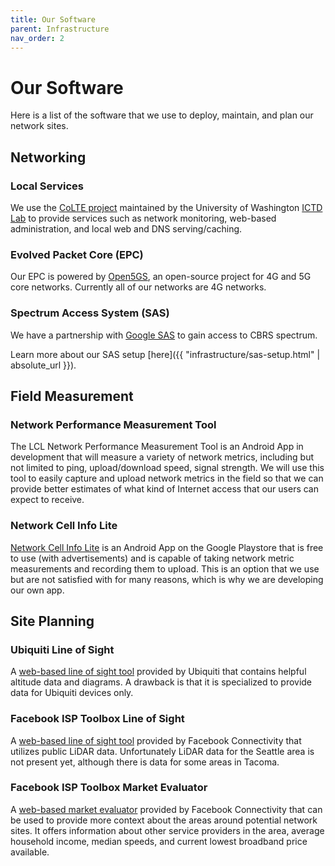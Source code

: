 ```yaml
---
title: Our Software
parent: Infrastructure
nav_order: 2
---
```


# Our Software

Here is a list of the software that we use to deploy, maintain, and plan our network sites.

## Networking

### Local Services
We use the [CoLTE project](https://github.com/uw-ictd/colte) maintained by the University of Washington [ICTD Lab](https://ictd.cs.washington.edu/)
to provide services such as network monitoring, web-based administration, and local web and DNS serving/caching.

### Evolved Packet Core (EPC)
Our EPC is powered by [Open5GS](https://github.com/open5gs/open5gs), an open-source project for 4G and 5G core networks. Currently all of our networks are 4G networks.

### Spectrum Access System (SAS)
We have a partnership with [Google SAS](https://www.google.com/get/spectrumdatabase/sas/) to gain access to CBRS spectrum.

Learn more about our SAS setup [here]({{ "infrastructure/sas-setup.html" | absolute_url }}).

## Field Measurement

### Network Performance Measurement Tool
The LCL Network Performance Measurement Tool is an Android App in development that will measure a variety of network metrics, including but not limited to ping, upload/download speed, signal strength. We will use this tool to easily capture and upload network metrics
in the field so that we can provide better estimates of what kind of Internet access that our users can expect to receive.

### Network Cell Info Lite
[Network Cell Info Lite](https://play.google.com/store/apps/details?id=com.wilysis.cellinfolite) is an Android App on the Google Playstore that is free to use (with advertisements)
and is capable of taking network metric measurements and recording them to upload. This is an option that we
use but are not satisfied with for many reasons, which is why we are developing our own app.

## Site Planning

### Ubiquiti Line of Sight
A [web-based line of sight tool](https://link.ui.com/) provided by Ubiquiti that contains helpful altitude data and diagrams.
A drawback is that it is specialized to provide data for Ubiquiti devices only.

### Facebook ISP Toolbox Line of Sight
A [web-based line of sight tool](https://www.facebook.com/isptoolbox/line-of-sight-check/) provided by Facebook Connectivity that utilizes public LiDAR data. Unfortunately LiDAR data for the Seattle area is not present yet, although there is data for some areas in Tacoma.

### Facebook ISP Toolbox Market Evaluator
A [web-based market evaluator](https://www.facebook.com/isptoolbox/market-evaluator/) provided by Facebook Connectivity that can be used
to provide more context about the areas around potential network sites. It offers information about other service providers in the area, average household income, median speeds, and current lowest broadband price available.
